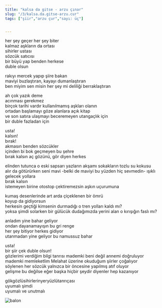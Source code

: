 ```yaml
---
title: "kalsa da gitse - arzu çınar"
slug: "/3/kalsa.da.gitse-arzu.cur"
tags: ["şiir","arzu çur","sayı: üç"]


---
```

her şey geçer her şey biter    
kalmaz aşkların da ortası  
sihirler ustası  
sözcük satıcısı  
bir büyü yap benden herkese  
duble olsun

rakıyı mercek yapıp şiire bakan  
maviyi buzlaştıran, kayayı dumanlaştıran  
ben miyim sen misin her şey mi deliliği berraklaştıran

ah çok yazık deme  
acınması gerekmez  
birçok tarihi vardır kullanılmamış aşkları olanın  
ortadan başlamayı göze alanlara açık kitap  
ve son satıra ulaşmayı beceremeyen utangaçlık için  
bir duble fazladan için

usta!  
kalsın!  
bırak!  
akmasın benden sözcükler  
içinden bi bok geçmeyen bu şehre  
bırak kalsın aç gözünü, gör diyen herkes

elinden tutunca o eski sapsarı yazların akşamı sokakların tozlu su
kokusu  
alır da götürürken seni mavi -belki de maviyi bu yüzden hiç sevmedin-
ışıklı gelecek yollara  
bırak kalsın  
istemeyen birine otostop çektiremezsin aşkın uçurumuna

kumaş desenlerinde art arda çiçeklenen bir ömrü  
koyup da gidiyorsun  
herkesin geçtiği kimsenin durmadığı o tren yolları kaldı mı?  
yoksa şimdi solarken bir gülücük dudağımızda yerini alan o kırışığın
faslı mı?

anladım yine bahar geliyor  
ondan dayanamayışın bu gri renge  
her şey bitiyor herkes gidiyor  
utanmadan yine geliyor bu namussuz bahar

usta!  
bir şiir çek duble olsun!  
gözlerimi verdiğim bilgi tanrısı mademki beni değil annemi doğruluyor  
mademki memleketlim Melahat üzerine okuduğum şiirler çoğalıyor  
söylenen her sözcük yalnızca bir öncesine yapılmış atıf oluyor  
gelişme bu değilse eğer başka hiçbir şeydir diyenler hep kazanıyor

gökgözlüsihirlerinyeryüzlütanrıçası  
uyumalı şimdi  
uyumalı ve unutmalı


![balon](/img/ky03_13.jpg)